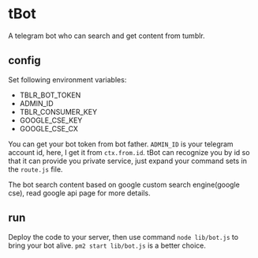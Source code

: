 # tBot
A telegram bot who can search and get content from tumblr.

## config

Set following environment variables:

- TBLR_BOT_TOKEN
- ADMIN_ID
- TBLR_CONSUMER_KEY
- GOOGLE_CSE_KEY
- GOOGLE_CSE_CX

You can get your bot token from bot father. `ADMIN_ID` is your telegram account id,
here, I get it from `ctx.from.id`. tBot can recognize you by id so that it can provide you
private service, just expand your command sets in the `route.js` file.

The bot search content based on google custom search engine(google cse),  read google
api page for more details.


## run

Deploy the code to your server, then use command `node lib/bot.js` to bring your bot alive. `pm2 start lib/bot.js` is a better choice.



